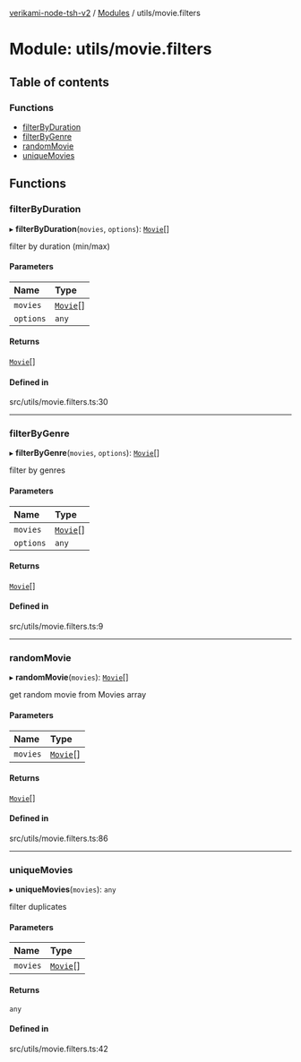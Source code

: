 [verikami-node-tsh-v2](../README.md) / [Modules](../modules.md) / utils/movie.filters

# Module: utils/movie.filters

## Table of contents

### Functions

- [filterByDuration](utils_movie_filters.md#filterbyduration)
- [filterByGenre](utils_movie_filters.md#filterbygenre)
- [randomMovie](utils_movie_filters.md#randommovie)
- [uniqueMovies](utils_movie_filters.md#uniquemovies)

## Functions

### filterByDuration

▸ **filterByDuration**(`movies`, `options`): [`Movie`](../interfaces/types.Movie.md)[]

filter by duration (min/max)

#### Parameters

| Name | Type |
| :------ | :------ |
| `movies` | [`Movie`](../interfaces/types.Movie.md)[] |
| `options` | `any` |

#### Returns

[`Movie`](../interfaces/types.Movie.md)[]

#### Defined in

src/utils/movie.filters.ts:30

___

### filterByGenre

▸ **filterByGenre**(`movies`, `options`): [`Movie`](../interfaces/types.Movie.md)[]

filter by genres

#### Parameters

| Name | Type |
| :------ | :------ |
| `movies` | [`Movie`](../interfaces/types.Movie.md)[] |
| `options` | `any` |

#### Returns

[`Movie`](../interfaces/types.Movie.md)[]

#### Defined in

src/utils/movie.filters.ts:9

___

### randomMovie

▸ **randomMovie**(`movies`): [`Movie`](../interfaces/types.Movie.md)[]

get random movie from Movies array

#### Parameters

| Name | Type |
| :------ | :------ |
| `movies` | [`Movie`](../interfaces/types.Movie.md)[] |

#### Returns

[`Movie`](../interfaces/types.Movie.md)[]

#### Defined in

src/utils/movie.filters.ts:86

___

### uniqueMovies

▸ **uniqueMovies**(`movies`): `any`

filter duplicates

#### Parameters

| Name | Type |
| :------ | :------ |
| `movies` | [`Movie`](../interfaces/types.Movie.md)[] |

#### Returns

`any`

#### Defined in

src/utils/movie.filters.ts:42
